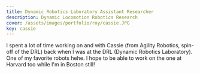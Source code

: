 ```yaml
---
title: Dynamic Robotics Laboratory Assistant Researcher
description: Dynamic Locomotion Robotics Research
cover: /assets/images/portfolio/roy/cassie.JPG
key: cassie
---
```


I spent a lot of time working on and with Cassie (from Agility Robotics, spin-off of the DRL) back
when I was at the DRL (Dynamic Robotics Laboratory). One of my favorite robots hehe. I hope to be
able to work on the one at Harvard too while I'm in Boston still!
